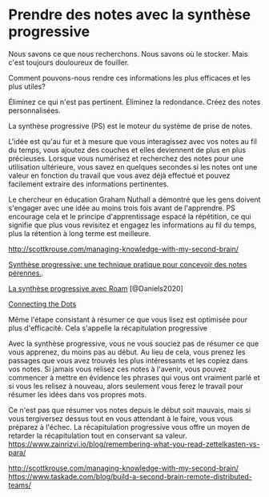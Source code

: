 # Prendre des notes avec la synthèse progressive

Nous savons ce que nous recherchons. Nous savons où le stocker. Mais c'est toujours douloureux de fouiller.

Comment pouvons-nous rendre ces informations les plus efficaces et les plus utiles?

Éliminez ce qui n'est pas pertinent. Éliminez la redondance. Créez des notes personnalisées.

La synthèse progressive (PS) est le moteur du système de prise de notes.

L'idée est qu'au fur et à mesure que vous interagissez avec vos notes au fil du temps, vous ajoutez des couches et elles deviennent de plus en plus précieuses. Lorsque vous numérisez et recherchez des notes pour une utilisation ultérieure, vous savez en quelques secondes si les notes ont une valeur en fonction du travail que vous avez déjà effectué et pouvez facilement extraire des informations pertinentes. 

Le chercheur en éducation Graham Nuthall a démontré que les gens doivent s'engager avec une idée au moins trois fois avant de l'apprendre. PS encourage cela et le principe d'apprentissage espacé la répétition, ce qui signifie que plus vous revisitez et engagez les informations au fil du temps, plus la rétention à long terme est meilleure.

http://scottkrouse.com/managing-knowledge-with-my-second-brain/

[Synthèse progressive: une technique pratique pour concevoir des notes pérennes.](https://fortelabs.co/blog/progressive-summarization-a-practical-technique-for-designing-discoverable-notes/).

[La synthèse progressive avec Roam](https://www.roambrain.com/using-roam-in-academia/) [@Daniels2020]

[Connecting the Dots](https://www.taskade.com/blog/build-a-second-brain-remote-distributed-teams/)

Même l'étape consistant à résumer ce que vous lisez est optimisée pour plus d'efficacité. Cela s'appelle la récapitulation progressive

Avec la synthèse progressive, vous ne vous souciez pas de résumer ce que vous apprenez, du moins pas au début. Au lieu de cela, vous prenez les passages que vous avez trouvés les plus intéressants et les copiez dans vos notes. Si jamais vous relisez ces notes à l'avenir, vous pouvez commencer à mettre en évidence les phrases qui vous ont vraiment parlé et si vous les relisez à nouveau, alors seulement vous ferez le travail pour résumer les idées dans vos propres mots.

Ce n'est pas que résumer vos notes depuis le début soit mauvais, mais si vous tergiversez dessus tout en vous attendant à le faire, vous vous préparez à l'échec. La récapitulation progressive vous offre un moyen de retarder la récapitulation tout en conservant sa valeur. https://www.zainrizvi.io/blog/remembering-what-you-read-zettelkasten-vs-para/

http://scottkrouse.com/managing-knowledge-with-my-second-brain/
https://www.taskade.com/blog/build-a-second-brain-remote-distributed-teams/